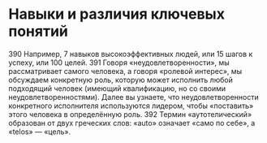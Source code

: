 # Навыки и различия ключевых понятий

390 Например, 7 навыков высокоэффективных людей, или 15 шагов к успеху, или 100 целей.
391 Говоря «неудовлетворенности», мы рассматривает самого человека, а говоря «ролевой интерес», мы обсуждаем конкретную роль, которую может исполнить любой подходящий человек (имеющий квалификацию, но со своими неудовлетворенностями). Далее вы узнаете, что неудовлетворенности конкретного исполнителя используются лидером, чтобы «поставить» этого человека в определённую роль.
392 Термин «аутотелический» образован от двух греческих слов: «auto» означает «само по себе», а «telos» — «цель».
